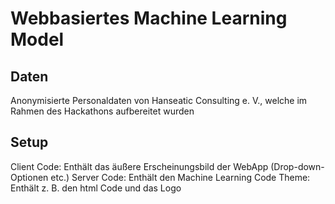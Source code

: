 # Webbasiertes Machine Learning Model

## Daten
Anonymisierte Personaldaten von Hanseatic Consulting e. V., welche im Rahmen des Hackathons aufbereitet wurden

## Setup
Client Code: Enthält das äußere Erscheinungsbild der WebApp (Drop-down-Optionen etc.)
Server Code: Enthält den Machine Learning Code
Theme: Enthält z. B. den html Code und das Logo

